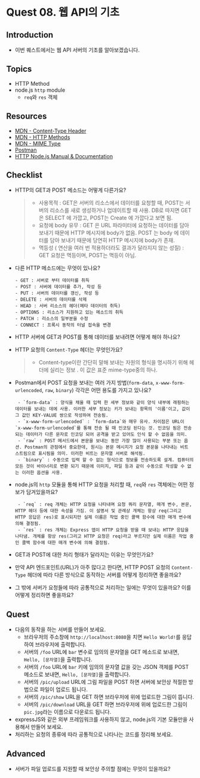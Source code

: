# Quest 08. 웹 API의 기초

## Introduction

- 이번 퀘스트에서는 웹 API 서버의 기초를 알아보겠습니다.

## Topics

- HTTP Method
- node.js `http` module
  - `req`와 `res` 객체

## Resources

- [MDN - Content-Type Header](https://developer.mozilla.org/en-US/docs/Web/HTTP/Headers/Content-Type)
- [MDN - HTTP Methods](https://developer.mozilla.org/en-US/docs/Web/HTTP/Methods)
- [MDN - MIME Type](https://developer.mozilla.org/en-US/docs/Glossary/MIME_type)
- [Postman](https://chrome.google.com/webstore/detail/postman/fhbjgbiflinjbdggehcddcbncdddomop)
- [HTTP Node.js Manual & Documentation](https://nodejs.org/api/http.html)

## Checklist

- HTTP의 GET과 POST 메소드는 어떻게 다른가요?

  > - 사용목적 : GET은 서버의 리소스에서 데이터를 요청할 때, POST는 서버의 리소스를 새로 생성하거나 업데이트할 때 사용. DB로 따지면 GET은 SELECT 에 가깝고, POST는 Create 에 가깝다고 보면 됨.
  > - 요청에 body 유무 : GET 은 URL 파라미터에 요청하는 데이터를 담아 보내기 때문에 HTTP 메시지에 body가 없음. POST 는 body 에 데이터를 담아 보내기 때문에 당연히 HTTP 메시지에 body가 존재.
  > - 멱등성 ( 연산을 여러 번 적용하더라도 결과가 달라지지 않는 성질) : GET 요청은 멱등이며, POST는 멱등이 아님.

- 다른 HTTP 메소드에는 무엇이 있나요?

      - GET : 서버로 부터 데이터를 취득
      - POST : 서버에 데이터를 추가, 작성 등
      - PUT : 서버의 데이터를 갱신, 작성 등
      - DELETE : 서버의 데이터를 삭제
      - HEAD : 서버 리소스의 헤더(메타 데이터의 취득)
      - OPTIONS : 리소스가 지원하고 있는 메소드의 취득
      - PATCH : 리소스의 일부분을 수정
      - CONNECT : 프록시 동작의 터널 접속을 변경

- HTTP 서버에 GET과 POST를 통해 데이터를 보내려면 어떻게 해야 하나요?

- HTTP 요청의 `Content-Type` 헤더는 무엇인가요?

  > - Content-type이란 간단히 말해 보내는 자원의 형식을 명시하기 위해 헤더에 실리는 정보 . 이 값은 표준 mime-type중의 하나.

- Postman에서 POST 요청을 보내는 여러 가지 방법(`form-data`, `x-www-form-urlencoded`, `raw`, `binary`) 각각은 어떤 용도를 가지고 있나요?

       - `form-data` : 양식을 채울 때 입력 한 세부 정보와 같이 양식 내부에 래핑하는 데이터를 보내는 데에 사용. 이러한 세부 정보는 키가 보내는 항목의 '이름'이고, 값이 그 값인 KEY-VALUE 쌍으로 작성하여 전송됨.
       - `x-www-form-urlencoded` : `form-data`와 매우 유사. 차이점은 URL이 `x-www-form-urlencoded`를 통해 전송 될 때 인코딩 된다는 것. 인코딩 됨은 전송되는 데이터가 다른 문자로 인코딩 되어 공격을 받고 있어도 인식 할 수 없음을 의미.
       - `raw` : POST 메서드에서 본문을 보내는 동안 가장 많이 사용되는 부분 또는 옵션. Postman의 관점에서 중요한데, 원시는 본문 메시지가 요청 본문을 나타내는 비트 스트림으로 표시됨을 의미. 이러한 비트는 문자열 서버로 해석됨.
       - `binary` : 수동으로 입력 할 수 없는 형식으로 정보를 전송하도록 설계. 컴퓨터의 모든 것이 바이너리로 변환 되기 때문에 이미지, 파일 등과 같이 수동으로 작성할 수 없는 이러한 옵션을 사용.

- node.js의 `http` 모듈을 통해 HTTP 요청을 처리할 때, `req`와 `res` 객체에는 어떤 정보가 담겨있을까요?

       - `req` : req 개체는 HTTP 요청을 나타내며 요청 쿼리 문자열, 매개 변수, 본문, HTTP 헤더 등에 대한 속성을 가짐. 이 설명서 및 관례상 개체는 항상 req(그리고 HTTP 응답은 res)로 표시되지만 실제 이름은 작업 중인 콜백 함수에 대한 매개 변수에 의해 결정됨.
       - `res` : res 개체는 Express 앱이 HTTP 요청을 받을 때 보내는 HTTP 응답을 나타냄. 개체를 항상 res(그리고 HTTP 요청은 req)라고 부르지만 실제 이름은 작업 중인 콜백 함수에 대한 매개 변수에 의해 결정됨.

- GET과 POST에 대한 처리 형태가 달라지는 이유는 무엇인가요?
- 만약 API 엔드포인트(URL)가 아주 많다고 한다면, HTTP POST 요청의 `Content-Type` 헤더에 따라 다른 방식으로 동작하는 서버를 어떻게 정리하면 좋을까요?
- 그 밖에 서버가 요청들에 따라 공통적으로 처리하는 일에는 무엇이 있을까요? 이를 어떻게 정리하면 좋을까요?

## Quest

- 다음의 동작을 하는 서버를 만들어 보세요.
  - 브라우저의 주소창에 `http://localhost:8080`을 치면 `Hello World!`를 응답하여 브라우저에 출력합니다.
  - 서버의 `/foo` URL에 `bar` 변수로 임의의 문자열을 GET 메소드로 보내면, `Hello, [문자열]`을 출력합니다.
  - 서버의 `/foo` URL에 `bar` 키에 임의의 문자열 값을 갖는 JSON 객체를 POST 메소드로 보내면, `Hello, [문자열]`을 출력합니다.
  - 서버의 `/pic/upload` URL에 그림 파일을 POST 하면 서버에 보안상 적절한 방법으로 파일이 업로드 됩니다.
  - 서버의 `/pic/show` URL을 GET 하면 브라우저에 위에 업로드한 그림이 뜹니다.
  - 서버의 `/pic/download` URL을 GET 하면 브라우저에 위에 업로드한 그림이 `pic.jpg`라는 이름으로 다운로드 됩니다.
- expressJS와 같은 외부 프레임워크를 사용하지 않고, node.js의 기본 모듈만을 사용해서 만들어 보세요.
- 처리하는 요청의 종류에 따라 공통적으로 나타나는 코드를 정리해 보세요.

## Advanced

- 서버가 파일 업로드를 지원할 때 보안상 주의할 점에는 무엇이 있을까요?
